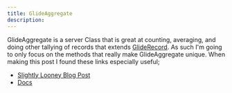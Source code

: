 ```yaml
---
title: GlideAggregate
description: 
---
```

GlideAggregate is a server Class that is great at counting, averaging,
and doing other tallying of records that extends
[GlideRecord](/gliderecord). As such I'm going to only focus on the
methods that really make GlideAggregate unique. When making this post I
found these links especially useful;

-   [Slightly Looney Blog
    Post](https://community.servicenow.com/people/SlightlyLoony/blog/2011/08/15/2078)
-   [Docs](https://docs.servicenow.com/bundle/jakarta-application-development/page/app-store/dev_portal/API_reference/glideAggregateScoped/concept/c_GlideAggregateScopedAPI.html)